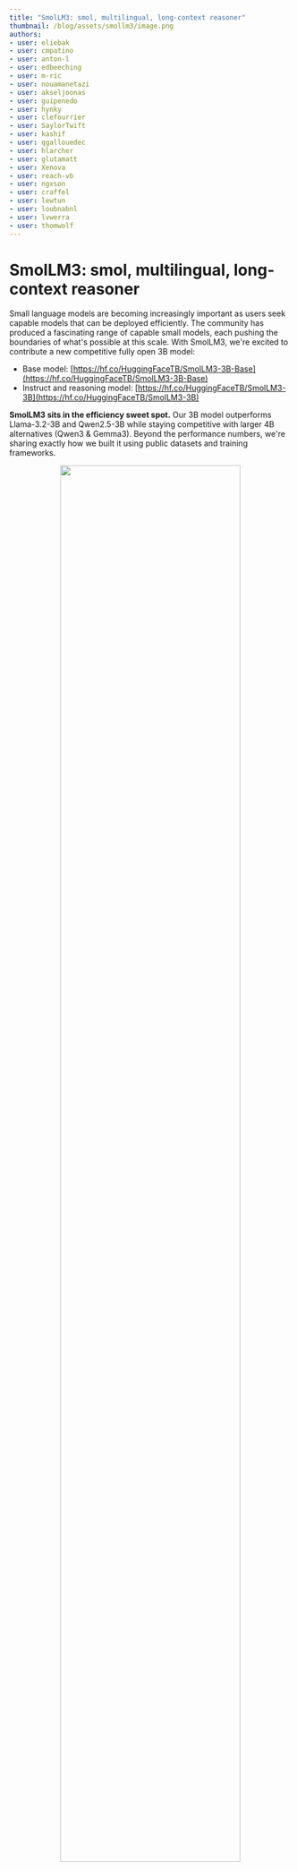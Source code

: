 ```yaml
---
title: "SmolLM3: smol, multilingual, long-context reasoner" 
thumbnail: /blog/assets/smollm3/image.png
authors:
- user: eliebak
- user: cmpatino
- user: anton-l
- user: edbeeching
- user: m-ric
- user: nouamanetazi
- user: akseljoonas
- user: guipenedo
- user: hynky
- user: clefourrier
- user: SaylorTwift
- user: kashif
- user: qgallouedec
- user: hlarcher
- user: glutamatt
- user: Xenova
- user: reach-vb
- user: ngxson
- user: craffel
- user: lewtun
- user: loubnabnl
- user: lvwerra
- user: thomwolf
---
```


# SmolLM3: smol, multilingual, long-context reasoner

Small language models are becoming increasingly important as users seek capable models that can be deployed efficiently. The community has produced a fascinating range of capable small models, each pushing the boundaries of what's possible at this scale. With SmolLM3, we're excited to contribute a new competitive fully open 3B model:

- Base model: [https://hf.co/HuggingFaceTB/SmolLM3-3B-Base](https://hf.co/HuggingFaceTB/SmolLM3-3B-Base)
- Instruct and reasoning model: [https://hf.co/HuggingFaceTB/SmolLM3-3B](https://hf.co/HuggingFaceTB/SmolLM3-3B)

**SmolLM3 sits in the efficiency sweet spot.** Our 3B model outperforms Llama-3.2-3B and Qwen2.5-3B while staying competitive with larger 4B alternatives (Qwen3 & Gemma3). Beyond the performance numbers, we're sharing exactly how we built it using public datasets and training frameworks.

<p align="center">
 <img src="https://huggingface.co/datasets/HuggingFaceTB/images/resolve/main/smollm3/image%20(17).png" alt=""  style="width: 80%; height: auto;"><br>
</p>

Model summary:

- **3B model** trained on 11T tokens, SoTA at the 3B scale and competitive with 4B models
- **Instruct model** with **dual mode reasoning,** supporting `think`/`no_think` modes
- **Multilingual support** for 6 languages: English, French, Spanish, German, Italian, and Portuguese
- **Long context** up to 128k with NoPE and using YaRN

**The complete recipe:** We're releasing SmolLM3 with our engineering blueprint. It includes architecture details, exact data mixtures showing how we progressively boost performance across domains in a three-stage pretraining approach, and the methodology for building a hybrid reasoning model. Usually, achieving these results would require months of reverse engineering. Instead, we're providing the full methodology.

<p align="center">
 <img src="https://huggingface.co/datasets/HuggingFaceTB/images/resolve/main/smollm3/smollm3-whiteprint.png" alt=""  style="width: 90%; height: auto;"><br>
</p>

Whether you're building your own models or want to understand what drives performance at this scale, this blueprint shows the engineering story behind competitive 3B performance.

Let’s have a look at the pretraining stage.

# Pretraining

SmolLM3 both changed the architecture and data mixture over its predecessors. Let’s have a look at the architecture and training configurations first!

## **Architecture and training details**

<p align="center">
 <img src="https://huggingface.co/datasets/HuggingFaceTB/images/resolve/main/smollm3/image%20(18).png" alt=""  style="width: 90%; height: auto;"><br>
</p>

SmolLM3 follows a transformer decoder architecture with tied embedding similar to SmolLM2, building on Llama architecture with some key modifications optimized for efficiency and long context performance.

**Grouped Query Attention (GQA):** We replaced multi-head attention with grouped-query attention using 4 groups. Our ablations on a 3B model trained with 100B tokens from [FineWeb-Edu](https://huggingface.co/datasets/HuggingFaceFW/fineweb-edu) showed that GQA matches the performance of multi-head attention while significantly reducing the KV cache size during inference.

**NoPE:** We implemented NoPE from "[RoPE to NoRoPE and Back Again: A New Hybrid Attention Strategy](https://huggingface.co/papers/2501.18795)" (Yang et al., 2025), selectively removing rotary position embeddings from every 4th layer. This approach improves long context performance without affecting short context capabilities, as confirmed by our ablations.

**Intra-Document Masking:** During training, we use attention masking to ensure tokens from different documents in the same training sequence don't attend to each other. Similar to Llama 3, this helps with faster and more stable long context training while maintaining short context performance.

**Training Stability:** Following OLMo 2, we remove weight decay from embedding layers to improve training stability. This modification contributed to more stable training dynamics, with embedding norms naturally stabilizing at healthier values during training without impacting overall performance in our ablations.

All these changes were validated through ablations using the same 3B architecture trained on 100B tokens from FineWeb-Edu, ensuring each modification either improved performance or maintained it while offering other benefits.

Training Configuration: We use a global batch size of 2.36M tokens with 4096 sequence length, a learning rate of 2e-4, and the AdamW optimizer (beta1: 0.9, beta2: 0.95) with weight decay of 0.1 and gradient clipping of 1. We use the WSD (Warmup-Stable-Decay) scheduler, with 2000  warmup steps, and a linear decay to 0 in the final 10% training steps. We use [nanotron](https://github.com/huggingface/nanotron) framework for the training, [datatrove](https://github.com/huggingface/datatrove) for data processing and [lighteval](https://github.com/huggingface/lighteval) for evaluation. The model was trained on 384 H100 GPUs for 24 days. You can see the distributed training setup in the following figure.

<p align="center">
 <img src="https://huggingface.co/datasets/HuggingFaceTB/images/resolve/main/smollm3/image%20(19).png" alt=""  style="width: 90%; height: auto;"><br>
</p>

In addition to architecture changes we also ablated and improved the training recipe. Let’s have a closer look.

## **Data mixture and training stages**

Following SmolLM2's multi-stage approach, we train SmolLM3 on 11.2T tokens using a three-stage training strategy that mixes web, math, and code data with evolving proportions. We conducted extensive ablations on 3B models trained on 50B to 100B tokens to determine the data mixture and ratios.

<p align="center">
 <img src="https://huggingface.co/datasets/HuggingFaceTB/images/resolve/main/smollm3/image%20(20).png" alt=""  style="width: 90%; height: auto;"><br>
</p>

The pretraining consists of these stages, also shown in the figure above:

- **Stage 1: Stable phase (0T → 8T tokens)** This foundation stage establishes strong general capabilities with our core dataset mixture:
    - Web: 85% (12% multilingual) - FineWeb-Edu, DCLM, FineWeb2 and FineWeb2-HQ
    - Code: 12% - The Stack v2 (16 programming languages), StarCoder2 pull requests, Jupyter and Kaggle notebooks, GitHub issues, and StackExchange.
    - Math: 3% - FineMath3+ and InfiWebMath3+
- **Stage 2: Stable phase (8T → 10T tokens)** We introduce higher quality math and code datasets while maintaining good web coverage:
    - Web: 75% (12% Multilingual)
    - Code: 15% - Adding Stack-Edu
    - Math: 10% - Introducing FineMath4+, InfiWebMath4+, and MegaMath (including Qwen Q&A, Pro synthetic rewrites, and text-code interleaved blocks)
- **Stage 3: Decay Phase (10T → 11.1T tokens)** The final stage further upsamples math and code data
    - Web: 63% (12% Multilingual)
    - Code: 24% - upsampling of high-quality code data
    - Math: 13% - upsampling math data and introducing instruction and reasoning datasets such as OpenMathReasoning

With these stages and mixtures we achieved very competitive performance for the base model. More on that in the evaluation section. The nanotron training configs with exact data weights can be found [here](https://huggingface.co/datasets/HuggingFaceTB/smollm3-configs). We will also share our training logs along with intermediate checkpoints.

After the main pretraining we improved the model in a mid-training stage for long context and reasoning.

# Mid-training

We call the long context adaptation and reasoning adaptation “mid-training”. They are much shorter than the main pretraining but still somewhat general and aimed at improving the model in those two domains. Let’s first have a look at long context training.

## **Long Context extension**

<p align="center">
 <img src="https://huggingface.co/datasets/HuggingFaceTB/images/resolve/main/smollm3/image%20(21).png" alt=""  style="width: 90%; height: auto;"><br>
</p>

After the main pretraining, we trained SmolLM3 on an additional 100B tokens to extend its context length. We sequentially extended the context window in two stages for 50B tokens each: first transitioning from 4k to 32k context with RoPE theta increased to 1.5M, then from 32k to 64k context with RoPE theta increased to 5M. Both stages upsampled math, code, and reasoning data. During ablations, we found that upsampling specific long context data such as code repositories, books, and long web pages (beyond the naturally long samples in our mixture) didn't further boost performance on RULER and HELMET benchmarks. Using NoPE and training on the decay mixture with longer sequences and increased RoPE theta values was sufficient to achieve competitive long context performance up to 64k. 

Following Qwen2.5, we use YARN to extrapolate beyond the training context length. During inference, the model can handle up to  128k context (2x extension beyond the 64k training length).

## **Reasoning Mid-training**

After extending the context length of the model, we trained it at a mid-training stage to incorporate reasoning capabilities. The main difference between the mid-training stage and the pre- and post-training stages is that we targeted a general capability without yet focusing on a specific domain. In our case, we wanted to train the model to reason without targeting a particular domain, such as mathematics or computer code.

Our mid-training dataset contained 35B tokens sourced from Open Thought’s [OpenThoughts3-1.2M](https://huggingface.co/datasets/open-thoughts/OpenThoughts3-1.2M) and a subset from NVIDIA’s [Llama-Nemotron-Post-Training-Dataset-v1.1](https://huggingface.co/datasets/nvidia/Llama-Nemotron-Post-Training-Dataset) with reasoning traces from R1. We used the ChatML chat template and [wrapped packing](https://huggingface.co/docs/trl/main/en/reducing_memory_usage#packing) to avoid providing too much structure to the model. We trained the model for 4 (~140B tokens) epochs and used the checkpoint for subsequent SFT stages.

# Post-training

The release of reasoning models like [DeepSeek R1](https://arxiv.org/abs/2501.12948) and [Qwen3](https://arxiv.org/abs/2505.09388) has demonstrated the powerful capabilities that emerge when models can engage in explicit reasoning. However, the community still lacks fully open recipes with public datasets to build dual instruction models that support both reasoning and non-reasoning modes. Most existing approaches involve complex reinforcement learning processes and proprietary datasets, making it difficult for researchers to reproduce and build upon these results.

In this section, we explain how we tackled these challenges and share our complete recipe for building a dual instruction model. We detail how we balance performance between reasoning and non-reasoning modes through a carefully designed training pipeline that includes mid-training for general reasoning capabilities, supervised fine-tuning with synthetic data generation, and alignment using Anchored Preference Optimization (APO) - a recent variant of DPO.

<p align="center">
 <img src="https://huggingface.co/datasets/HuggingFaceTB/images/resolve/main/smollm3/image%20(22).png" alt=""  style="width: 90%; height: auto;"><br>
</p>

## **Building the Chat Template**

Before diving into the training methodology, it's essential to establish how users interact with our dual-mode model. The chat template serves as the interface that enables seamless switching between reasoning and non-reasoning modes, and its design directly impacts both our training data format and model behavior. SmolLM3's chat template allows users to control the reasoning mode during a conversation. Users can activate reasoning or non-reasoning modes by including the `/think` and `/no_think` flags, respectively, in the system prompt. In non-reasoning mode, we pre-fill the model's response with empty think blocks, similar to Qwen3, to ensure direct answers without explicit reasoning.

SmolLM3 supports tool calling, and its chat template incorporates two distinct sections for tool descriptions: XML Tools and Python Tools. This specific categorization proved beneficial in our experiments for the model's accurate interpretation of tool definitions in each format. 

The chat template provides a default system message for both reasoning modes, along with a metadata section that includes the date, knowledge cut-off date, and current reasoning mode. Users can replace the default system message by providing one with the `system` role. The metadata section can be excluded by using the `/system_override` flag in the system prompt, offering flexibility for specific use cases.

## **Supervised Finetuning**

Following the reasoning mid-training stage, where we trained the model on 140B tokens of general reasoning data, we proceed with Supervised Finetuning (SFT) to incorporate capabilities across both reasoning and non-reasoning modes for math, code, general reasoning, instruction following, multilinguality, and tool calling. Training a dual-mode model requires carefully balancing the data mixture to maintain strong performance in both modes across all target domains. To evaluate SmolLM3’s performance throughout training, we tracked the following domains: math, code, general reasoning, instruction following, and multilinguality.

The primary challenge we encountered when building the reasoning mode dataset was the scarcity of datasets containing reasoning traces for certain domains. To address this gap, we generated synthetic data by prompting [Qwen3-32B](https://huggingface.co/Qwen/Qwen3-32B) in reasoning mode with prompts from existing non-reasoning datasets. This allowed us to improve performance in domains where the model initially struggled in reasoning mode, such as multi-turn conversations, multilinguality, and everyday conversations.

<p align="center">
 <img src="https://huggingface.co/datasets/HuggingFaceTB/images/resolve/main/smollm3/image%20(23).png" alt=""  style="width: 80%; height: auto;"><br>
</p>

Our final data mixture was the result of extensive ablations examining the optimal ratio of reasoning to non-reasoning tokens and the composition within each mode. The resulting SFT dataset contains 1.8B tokens: 1B in non-reasoning mode and 0.8B in reasoning mode, comprising 12 non-reasoning datasets and 10 datasets with reasoning traces. We trained for 4 epochs (~8B tokens) using [BFD (best-fit decreasing) packing](https://github.com/huggingface/trl/pull/3521) with the loss masked on user turns and the results from tool calls.

We will release this data mixture along with our full training scripts to enable the community to reproduce and build upon our work.

## **Off-policy model alignment with Anchored Preference Optimization (APO)**

After the SFT step, we performed a round of model alignment using a combination of the [Tulu3 preference dataset](http://allenai/llama-3.1-tulu-3-8b-preference-mixture) for non-reasoning mode and new synthetic preference pairs for reasoning mode, that we generated from Qwen3-32B and Qwen3-0.6B. To ensure full coverage of all domains in the non-thinking dataset, we generated complementing thinking mode preference pairs. We selected generations from Qwen3-32B as “chosen” and responses from Qwen3-0.6B as “rejected” for alignment with Anchored Preference Optimization.

<p align="center">
 <img src="https://huggingface.co/datasets/HuggingFaceTB/images/resolve/main/smollm3/image%20(24).png" alt=""  style="width: 80%; height: auto;"><br>
</p>

[Anchored Preference Optimization](https://arxiv.org/abs/2408.06266) (APO) is a variant of [Direct Preference Optimization](https://arxiv.org/abs/2305.18290) (DPO) that provides a more stable optimization objective. In DPO, the reward function  r_θ(x,y) measures the log-ratio of the probability of sequence during training compared to model at the start of training, the reference model:

<p align="center">
 <img src="https://huggingface.co/datasets/HuggingFaceTB/images/resolve/main/smollm3/image%20(25).png" alt=""  style="width: 30%; height: auto;"><br>
</p>

Here  β controls how much the model being optimized can change relative to the reference model. The DPO loss optimizes triplets of prompts x, chosen y_w and rejected y_l responses:

<p align="center">
 <img src="https://huggingface.co/datasets/HuggingFaceTB/images/resolve/main/smollm3/image%20(26).png" alt=""  style="width: 50%; height: auto;"><br>
</p>

The APO objective has been shown to be more stable, and we also observed higher downstream performance in our internal ablations.

<p align="center">
 <img src="https://huggingface.co/datasets/HuggingFaceTB/images/resolve/main/smollm3/image%20(27).png" alt=""  style="width: 50%; height: auto;"><br>
</p>

While downstream evaluations showed improvements across mathematics, science, instruction following, coding, chat, and multilingual tasks, we observed performance degradation on long context benchmarks like RULER. We traced this degradation back to the reasoning mid-training stage, where the focus on reasoning capabilities impacted long context performance. Additionally, the APO training data was limited to 24k tokens since the vast majority of our reasoning dataset fell below this length. 

To mitigate this performance drop, we explored model merging as a solution.

## **Model Merging**

Model merging is a popular and powerful technique that allows combining the strengths of different models without the computational overhead of ensembling or the need for additional training. We used the [MergeKit](https://github.com/arcee-ai/mergekit) library to perform the model merging, as it includes several merging methods, including linear and non-linear merging.

Our merging recipe consists of two steps:

1. Take each APO checkpoint and create a model “soup”.
2. Combine the model soup with a mid-training checkpoint that has strong long-content performance. A linear merge with weights of 0.9 and 0.1 for the APO model soup and mid-training checkpoint, respectively, achieved the best performance. We were able to recover the base model’s RULER score on contexts up to 128k tokens.

The resulting model is the checkpoint we are releasing today. It maintains performance across a wide range of tasks. So let’s turn to the evaluation result both of this model as well as the base model. 

# Evaluation

We evaluate base models and the instruct model both in reasoning and non-reasoning mode. Let’s first cover the base model’s performance!

## **Base model**

The plot below shows SmolLM3's win rate across 12 popular benchmarks evaluating knowledge, reasoning, math, and coding capabilities. SmolLM3 consistently outperforms other 3B models and achieves competitive performance with larger 4B models including Qwen3-4B and Gemma3-4B.

Evaluation benchmarks used for the win rate: HellaSwag, ARC, Winogrande, CommonsenseQA, MMLU-CF, MMLU Pro CF, PIQA, OpenBookQA, GSM8K, MATH, HumanEval+, MBPP+

<p align="center">
 <img src="https://huggingface.co/datasets/HuggingFaceTB/images/resolve/main/smollm3/image%20(28).png" alt=""  style="width: 80%; height: auto;"><br>
</p>

SmolLM3 achieves first or second place on knowledge and reasoning benchmarks (HellaSwag, ARC, BoolQ), demonstrating strong performance in these core capabilities. Math and coding performance is competitive within the 3B class. Long-context performance on Ruler 64k shows the model can handle extended sequences effectively.

<p align="center">
 <img src="https://huggingface.co/datasets/HuggingFaceTB/images/resolve/main/smollm3/image%20(33).png" alt=""  style="width: 90%; height: auto;"><br>
</p>

The model demonstrates strong multilingual performance across five major European languages when evaluated on multilingual benchmarks including Global MMLU, MLMM HellaSwag, Flores-200, Belebele, testing knowledge, commonsense reasoning, text understanding, and translation. This shows SmolLM3 maintains consistent performance beyond English.

<p align="center">
 <img src="https://huggingface.co/datasets/HuggingFaceTB/images/resolve/main/smollm3/image%20(30).png" alt=""  style="width: 70%; height: auto;"><br>
</p>

In summary, the base model shows very strong performance across many domains. Let’s see how this translates to the instruct model’s performance. 

## **Dual Instruct / Reasoning model**

Since SmolLM3 has both an instruct and reasoning mode we need to evaluate the model in both modes and compare to models with same capabilities. 

### No extending thinking evaluation

We evaluate SmolLM3 against other 3B non-reasoning models and compare it to Qwen3 reasoning models in no thinking mode across multiple benchmarks. As shown in the performance chart, SmolLM3 outperforms other 3B non-reasoning models including Llama3.2 3B Instruct and Qwen2.5 3B Instruct and sits at an efficiency sweet spot between reasoning models, significantly outperforming Qwen3 1.7B while getting close to the 4B model performance at a lower computational cost.

<p align="center">
 <img src="https://huggingface.co/datasets/HuggingFaceTB/images/resolve/main/smollm3/image%20(31).png" alt=""  style="width: 90%; height: auto;"><br>
</p>

So the instruct model sits right at the pareto front of performance and cost. Let’s see how the reasoning model does!

### Extending thinking evaluation

When evaluating SmolLM3's reasoning capabilities with extended thinking enabled, the model shows substantial improvements across most benchmarks compared to its non-reasoning counterpart. We observe notable gains in challenging tasks like AIME 2025 (36.7% vs 9.3%), competitive programming on LiveCodeBench (30.0% vs 15.2%), and graduate-level reasoning on GPQA Diamond (41.7% vs 35.7%).

While Qwen3 4B generally achieves the highest scores across both thinking and non-thinking modes, SmolLM3 demonstrates competitive performance within the 3B parameter class, particularly excelling in mathematical reasoning and complex problem-solving tasks. The model's dual-mode capability allows users to choose between faster inference without reasoning or more thorough analysis with extended thinking.

<p align="center">
 <img src="https://huggingface.co/datasets/HuggingFaceTB/images/resolve/main/smollm3/image%20(32).png" alt=""  style="width: 80%; height: auto;"><br>
</p>

So the last question is: how can you use the model?

# How to run locally

The modeling code for SmolLM3 is available in transformers `v4.53.0`, so make sure to upgrade your transformers version. You can also load the model with the latest `vllm` which uses transformers as a backend.

`pip install -U transformers`

```python
from transformers import AutoModelForCausalLM, AutoTokenizer

model_name = "HuggingFaceTB/SmolLM3-3B"
device = "cuda" # for GPU usage or "cpu" for CPU usage

# load the tokenizer and the model
tokenizer = AutoTokenizer.from_pretrained(model_name)
model = AutoModelForCausalLM.from_pretrained(
    model_name,
).to(device)

# prepare the model input
prompt = "Give me a brief explanation of gravity in simple terms."
messages_think = [
    {"role": "user", "content": prompt}
]

text = tokenizer.apply_chat_template(
    messages_think,
    tokenize=False,
    add_generation_prompt=True,
)
model_inputs = tokenizer([text], return_tensors="pt").to(model.device)

# Generate the output
generated_ids = model.generate(**model_inputs, max_new_tokens=32768)

# Get and decode the output
output_ids = generated_ids[0][len(model_inputs.input_ids[0]) :]
print(tokenizer.decode(output_ids, skip_special_tokens=True))
```

> We recommend setting `temperature=0.6` and `top_p=0.95` in the sampling parameters.
> 

### **Enabling and Disabling Extended Thinking Mode**

We enable extended thinking by default, so the example above generates the output with a reasoning trace. For choosing between enabling, you can provide the `/think` and `/no_think` flags through the system prompt as shown in the snippet below for extended thinking disabled. The code for generating the response with extended thinking would be the same except that the system prompt should have `/think` instead of `/no_think`.

```python
prompt = "Give me a brief explanation of gravity in simple terms."
messages = [
    {"role": "system", "content": "/no_think"},
    {"role": "user", "content": prompt}
]

text = tokenizer.apply_chat_template(
    messages,
    tokenize=False,
    add_generation_prompt=True,
)
```

### **Agentic Usage**

SmolLM3 supports tool calling! Just pass your list of tools under the argument `xml_tools` (for standard tool-calling), or `python_tools` (for calling tools like python functions in a `<code>` snippet).

```python
from transformers import AutoModelForCausalLM, AutoTokenizer

checkpoint = "HuggingFaceTB/SmolLM3-3B"

tokenizer = AutoTokenizer.from_pretrained(checkpoint)
model = AutoModelForCausalLM.from_pretrained(checkpoint)

tools = [
    {
        "name": "get_weather",
        "description": "Get the weather in a city",
        "parameters": {"type": "object", "properties": {"city": {"type": "string", "description": "The city to get the weather for"}}}}
]

messages = [
    {
        "role": "user",
        "content": "Hello! How is the weather today in Copenhagen?"
    }
]

inputs = tokenizer.apply_chat_template(
    messages,
    enable_thinking=False, # True works as well, your choice!
    xml_tools=tools,
    add_generation_prompt=True,
    tokenize=True,
    return_tensors="pt"
)

outputs = model.generate(inputs)
print(tokenizer.decode(outputs[0]))
```

# Conclusion

We release SmolLM3, a small, long-context, multilingual, reasoner with up to 128k context. In addition to the model checkpoint we release the full training recipe including pre-training, mid-training, post-training, and synthetic data generation as well as the datasets (coming shortly). We hope this model proves useful to the community and the recipe will allow other groups to improve upon it.

# Resources

- Models collection with quantized checkpoints: [Link](https://huggingface.co/collections/HuggingFaceTB/smollm3-686d33c1fdffe8e635317e23)
- SmolLM GitHub repo with pretraining configs and evaluation code: [https://github.com/huggingface/smollm](https://github.com/huggingface/smollm)
- Our HuggingFace org: [https://huggingface.co/HuggingFaceTB](https://huggingface.co/HuggingFaceTB)

# Citation
```bash
@misc{bakouch2025smollm3,
  title={{SmolLM3: smol, multilingual, long-context reasoner}},
  author={Bakouch, Elie and Ben Allal, Loubna and Lozhkov, Anton and Tazi, Nouamane and Tunstall, Lewis and Patiño, Carlos Miguel and Beeching, Edward and Roucher, Aymeric and Reedi, Aksel Joonas and Gallouédec, Quentin and Rasul, Kashif and Habib, Nathan and Fourrier, Clémentine and Kydlicek, Hynek and Penedo, Guilherme and Larcher, Hugo and Morlon, Mathieu and Srivastav, Vaibhav and Lochner, Joshua and Nguyen, Xuan-Son and Raffel, Colin and von Werra, Leandro and Wolf, Thomas},
  year={2025},
  howpublished={\url{https://huggingface.co/blog/smollm3}}
}
```
